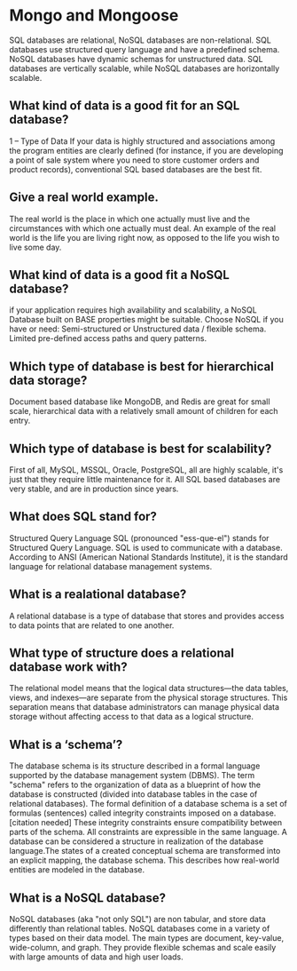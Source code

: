 #  Mongo and Mongoose

SQL databases are relational, NoSQL databases are non-relational. SQL databases use structured query language and have a predefined schema. NoSQL databases have dynamic schemas for unstructured data. SQL databases are vertically scalable, while NoSQL databases are horizontally scalable.



## What kind of data is a good fit for an SQL database?
1 – Type of Data
If your data is highly structured and associations among the program entities are clearly defined (for instance, if you are developing a point of sale system where you need to store customer orders and product records), conventional SQL based databases are the best fit.

## Give a real world example.


The real world is the place in which one actually must live and the circumstances with which one actually must deal. An example of the real world is the life you are living right now, as opposed to the life you wish to live some day.


## What kind of data is a good fit a NoSQL database?

if your application requires high availability and scalability, a NoSQL Database built on BASE properties might be suitable. Choose NoSQL if you have or need: Semi-structured or Unstructured data / flexible schema. Limited pre-defined access paths and query patterns.

## Which type of database is best for hierarchical data storage?

Document based database like MongoDB, and Redis are great for small scale, hierarchical data with a relatively small amount of children for each entry.

## Which type of database is best for scalability?

 First of all, MySQL, MSSQL, Oracle, PostgreSQL, all are highly scalable, it's just that they require little maintenance for it. All SQL based databases are very stable, and are in production since years.


 ## What does SQL stand for?

 
Structured Query Language
SQL (pronounced "ess-que-el") stands for Structured Query Language. SQL is used to communicate with a database. According to ANSI (American National Standards Institute), it is the standard language for relational database management systems.

## What is a realational database?

A relational database is a type of database that stores and provides access to data points that are related to one another. 

## What type of structure does a relational database work with?


The relational model means that the logical data structures—the data tables, views, and indexes—are separate from the physical storage structures. This separation means that database administrators can manage physical data storage without affecting access to that data as a logical structure.

## What is a ‘schema’?

The database schema is its structure described in a formal language supported by the database management system (DBMS). The term "schema" refers to the organization of data as a blueprint of how the database is constructed (divided into database tables in the case of relational databases). The formal definition of a database schema is a set of formulas (sentences) called integrity constraints imposed on a database.[citation needed] These integrity constraints ensure compatibility between parts of the schema. All constraints are expressible in the same language. A database can be considered a structure in realization of the database language.The states of a created conceptual schema are transformed into an explicit mapping, the database schema. This describes how real-world entities are modeled in the database.

## What is a NoSQL database?

 NoSQL databases (aka "not only SQL") are non tabular, and store data differently than relational tables. NoSQL databases come in a variety of types based on their data model. The main types are document, key-value, wide-column, and graph. They provide flexible schemas and scale easily with large amounts of data and high user loads.


 